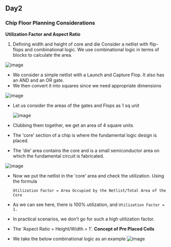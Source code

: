 ## Day2
### Chip Floor Planning Considerations
**Utilization Factor and Aspect Ratio**
1) Defining width and height of core and die
Consider a netlist with flip-flops and combinational logic. We use combinational logic in terms of blocks to calculate the area.

![image](https://github.com/KKiranR/Pes_pd/assets/89727621/81b84cc8-f5f6-43ae-a0a2-4eef16f0efe1)
- We consider a simple netlist with a Launch and Capture Flop. It also has an AND and an OR gate.
- We then convert it into squares since we need appropriate dimensions
  
![image](https://github.com/KKiranR/Pes_pd/assets/89727621/4cdbf4fb-ff1d-4123-8062-5cce546012f3)

- Let us consider the areas of the gates and Flops as 1 sq unit

  ![image](https://github.com/KKiranR/Pes_pd/assets/89727621/06ba6004-c236-42ee-826d-a52631fb8de8)
- Clubbing them together, we get an area of 4 square units
- The 'core' section of a chip is where the fundamental logic design is placed.
- The 'die' area contains the core and is a small semiconductor area on which the fundamental circuit is fabricated.

![image](https://github.com/KKiranR/Pes_pd/assets/89727621/015b67a2-ba55-4b3e-a86d-6d11bbfc45a8)

- Now we put the netlist in the 'core' area and check the utilization. Using the formula

  ```Utilization Factor = Area Occupied by the Netlist/Total Area of the Core```
  
- As we can see here, there is 100% utilization, and ```Utilization Factor = 1.```
- In practical scenarios, we don't go for such a high utilization factor.
- The 'Aspect Ratio = Height/Width = 1'.
**Concept of Pre Placed Cells**
- We take the below combinational logic as an example
![image](https://github.com/KKiranR/Pes_pd/assets/89727621/1e0fec8d-92e6-4967-86dc-c84b5ec1ba04)

